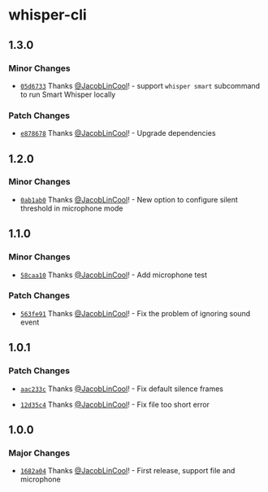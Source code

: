 # whisper-cli

## 1.3.0

### Minor Changes

- [`05d6733`](https://github.com/JacobLinCool/whisper-cli/commit/05d67334fd54404bd22763a5fefbf85bd6bb296e) Thanks [@JacobLinCool](https://github.com/JacobLinCool)! - support `whisper smart` subcommand to run Smart Whisper locally

### Patch Changes

- [`e878678`](https://github.com/JacobLinCool/whisper-cli/commit/e87867807ffda4e647388235a667b283ac3310cd) Thanks [@JacobLinCool](https://github.com/JacobLinCool)! - Upgrade dependencies

## 1.2.0

### Minor Changes

- [`0ab1ab0`](https://github.com/JacobLinCool/whisper-cli/commit/0ab1ab05921321653273278ab3f20af64ad28544) Thanks [@JacobLinCool](https://github.com/JacobLinCool)! - New option to configure silent threshold in microphone mode

## 1.1.0

### Minor Changes

- [`58caa10`](https://github.com/JacobLinCool/whisper-cli/commit/58caa105f7fff832bd5239d816bc8cedd2db4931) Thanks [@JacobLinCool](https://github.com/JacobLinCool)! - Add microphone test

### Patch Changes

- [`563fe91`](https://github.com/JacobLinCool/whisper-cli/commit/563fe916cebf552d0e0607249ec58c737e5a5f38) Thanks [@JacobLinCool](https://github.com/JacobLinCool)! - Fix the problem of ignoring sound event

## 1.0.1

### Patch Changes

- [`aac233c`](https://github.com/JacobLinCool/whisper-cli/commit/aac233c67009369e5dd4ead7142a60904e45f882) Thanks [@JacobLinCool](https://github.com/JacobLinCool)! - Fix default silence frames

- [`12d35c4`](https://github.com/JacobLinCool/whisper-cli/commit/12d35c4ec7751f1b846fd80efc30beca95cb3eb4) Thanks [@JacobLinCool](https://github.com/JacobLinCool)! - Fix file too short error

## 1.0.0

### Major Changes

- [`1682a04`](https://github.com/JacobLinCool/whisper-cli/commit/1682a04d1c217a00147e3d11ca4a4603d9d95004) Thanks [@JacobLinCool](https://github.com/JacobLinCool)! - First release, support file and microphone
